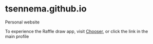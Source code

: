 # tsennema.github.io
Personal website

To experience the Raffle draw app, visit [Chooser](tsennema.github.io/chooser/spin.html), or click the link in the main profile
